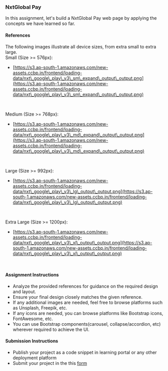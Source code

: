 ### NxtGlobal Pay

In this assignment, let's build a NxtGlobal Pay web page by applying the concepts we have learned so far.

#### References

The following images illustrate all device sizes, from extra small to extra large.
<br/>
Small (Size >= 576px):

- [https://s3.ap-south-1.amazonaws.com/new-assets.ccbp.in/frontend/loading-data/nxt\_google\_play\_v3\_sm\_expand\_output\_output.png](https://s3.ap-south-1.amazonaws.com/new-assets.ccbp.in/frontend/loading-data/nxt\_google\_play\_v3\_sm\_expand\_output\_output.png)

<br/>

Medium (Size >= 768px):

- [https://s3.ap-south-1.amazonaws.com/new-assets.ccbp.in/frontend/loading-data/nxt\_google\_play\_v3\_md\_expand\_output\_output.png](https://s3.ap-south-1.amazonaws.com/new-assets.ccbp.in/frontend/loading-data/nxt\_google\_play\_v3\_md\_expand\_output\_output.png)

<br/>

Large (Size >= 992px):

- [https://s3.ap-south-1.amazonaws.com/new-assets.ccbp.in/frontend/loading-data/nxt\_google\_play\_v3\_lg\_output\_output.png](https://s3.ap-south-1.amazonaws.com/new-assets.ccbp.in/frontend/loading-data/nxt\_google\_play\_v3\_lg\_output\_output.png)

<br/>

Extra Large (Size >= 1200px):

- [https://s3.ap-south-1.amazonaws.com/new-assets.ccbp.in/frontend/loading-data/nxt\_google\_play\_v3\_xl\_output\_output.png](https://s3.ap-south-1.amazonaws.com/new-assets.ccbp.in/frontend/loading-data/nxt\_google\_play\_v3\_xl\_output\_output.png)

<br/>

#### Assignment Instructions

- Analyze the provided references for guidance on the required design and layout.
- Ensure your final design closely matches the given reference.
- If any additional images are needed, feel free to browse platforms such as Unsplash, Freepik, etc.
- If any icons are needed, you can browse platforms like Bootstrap icons, FontAwesome, etc.
- You can use Bootstrap components(carousel, collapse/accordion, etc) wherever required to achieve the UI.

#### Submission Instructions

- Publish your project as a code snippet in learning portal or any other deployment platform
- Submit your project in the this [form]()
